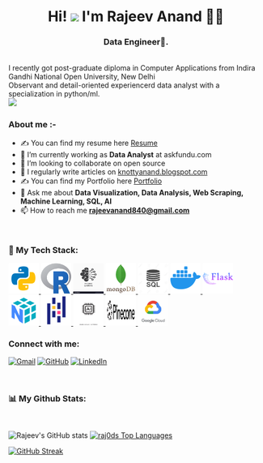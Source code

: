 
<h1 align="center">Hi! <img src="https://media.giphy.com/media/hvRJCLFzcasrR4ia7z/giphy.gif" width="35"> I'm Rajeev Anand 👨‍💻</h1>

<h3 align="center">Data Engineer🌟.</h3>
<br>
 I recently got post-graduate diploma in Computer Applications from Indira Gandhi National Open University, New Delhi
 <br>
 Observant and detail-oriented experiencerd data analyst with a specialization in python/ml.
<!-- <br> -->
 <!-- <span align="left"><h3>Profile Views :-</h3> <img src="http://hits.dwyl.com/raj0ds/ABSphreak.svg"></span> -->

<!-- <p align="center"> 
	<img src="https://komarev.com/ghpvc/?username=raj0ds&label=Profile%20views&color=0e75b6&style=plastic" alt="raj0ds" /> 
	<a href = "https://commits.top/india.html" target="_blank">
	</a>
</p> -->
<!--<img align="right" alt="GIF" src="https://github.com/raj0ds/raj0ds/blob/19da15a3827ac0da373a311010ae9b166735f370/giphy.gif" width="500" height="320" />-->

<!--![Visitor Count](https://profile-counter.glitch.me/raj0ds/count.svg)-->
<br>
<a href="https://github.com/raj0ds">
    <img src="https://komarev.com/ghpvc/?username=raj0ds&style=for-the-badge">
</a>

<!--[Ÿ HŸPE]: https://yhype.me
[GitHub Profile Views Counter]: https://github.com/raj0ds

![](https://hit.yhype.me/github/profile?user_id=87566167) -->


<h3>About me :- </h3>

- ✍ You can find my resume here [Resume]
- 🌱 I’m currently working as **Data Analyst** at askfundu.com
- 👯 I’m looking to collaborate on open source
- 📝 I regularly write articles on [knottyanand.blogspot.com](knottyanand.blogspot.com)
- ✍ You can find my Portfolio here [Portfolio]
- 💬 Ask me about **Data Visualization, Data Analysis, Web Scraping, Machine Learning, SQL, AI**
- 📫 How to reach me **rajeevanand840@gmail.com**
 

<br>


### 🚀 My Tech Stack:


<p align="left">
    <a href="https://www.python.org/" target="_blank"> <img src="https://github.com/raj0ds/raj0ds/blob/152ae5a11a3836f7fbdf4b50862fce598c5f2b91/icons8-python-480.svg" width="60" height="60"/> </a>
	    <a href="https://www.r-project.org/" target="_blank"> <img src="https://github.com/raj0ds/raj0ds/blob/152ae5a11a3836f7fbdf4b50862fce598c5f2b91/R_logo.svg.png" width="60" height="60"/> </a>
    <a href="" target="_blank"> <img src="https://github.com/raj0ds/raj0ds/blob/0d2ce16d1af0e5622707549f85f266d3b3e79e1a/mach.png" width="60" height="60"/> </a>
    <a href="" target="_blank"> <img src="https://github.com/raj0ds/raj0ds/blob/0d2ce16d1af0e5622707549f85f266d3b3e79e1a/mongo.png" width="60" height="60"/> </a>    <a href="" target="_blank"> <img src="https://github.com/raj0ds/raj0ds/blob/0d2ce16d1af0e5622707549f85f266d3b3e79e1a/sql.jpeg" width="60" height="60"/> </a>    <a href="" target="_blank"> <img src="https://github.com/raj0ds/raj0ds/blob/152ae5a11a3836f7fbdf4b50862fce598c5f2b91/icons8-docker-windows-11-color-120.png" width="60" height="60"/> </a>    <a href="" target="_blank"> <img src="https://github.com/raj0ds/raj0ds/blob/152ae5a11a3836f7fbdf4b50862fce598c5f2b91/icons8-flask-512.svg" width="60" height="60"/> </a>
	<a href="" target="_blank"> <img src="https://github.com/raj0ds/raj0ds/blob/152ae5a11a3836f7fbdf4b50862fce598c5f2b91/icons8-numpy-480.svg" width="60" height="60"/> </a>
	<a href="" target="_blank"> <img src="https://github.com/raj0ds/raj0ds/blob/152ae5a11a3836f7fbdf4b50862fce598c5f2b91/icons8-pandas-480.svg" width="60" height="60"/> </a>
	<a href="" target="_blank"> <img src="https://github.com/raj0ds/raj0ds/blob/152ae5a11a3836f7fbdf4b50862fce598c5f2b91/Ai.png" width="60" height="60"/> </a>
	<a href="" target="_blank"> <img src="https://github.com/raj0ds/raj0ds/blob/1a5b53a90aa61720232e86be4c3d6520855b4155/pinecone-logo.png" width="60" height="60"/> </a>
	<a href="" target="_blank"> <img src="https://github.com/raj0ds/raj0ds/blob/1a5b53a90aa61720232e86be4c3d6520855b4155/OIP.jpeg" width="60" height="60"/> </a>
</p>


<h3 align="left">Connect with me:</h3>
<p align="left">
	<a href="mailto:rajeevanand840@gmail.com"><img img src="https://img.shields.io/badge/gmail-%23EA4335.svg?style=plastic&logo=gmail&logoColor=white" alt="Gmail"/></a>
	<a href="https://github.com/raj0ds"><img src="https://img.shields.io/badge/github-%23181717.svg?style=plastic&logo=github&logoColor=white" alt="GitHub"/></a>
	<a href="https://www.linkedin.com/in/rajeev-anand-0304/"><img src="https://img.shields.io/badge/linkedin-%230A66C2.svg?style=plastic&logo=linkedin&logoColor=white" alt="LinkedIn"/></a>
</p>

<br/>


### 📊 My Github Stats:
<br/>

![Rajeev's GitHub stats](https://github-readme-stats.vercel.app/api?username=raj0ds&show_icons=true&theme=radical) <a href="https://github.com/raj0ds/github-readme-stats"><img alt="raj0ds Top Languages" src="https://github-readme-stats.vercel.app/api/top-langs/?username=raj0ds&langs_count=8&count_private=true&layout=compact&theme=react&hide_border=true&bg_color=0D1117" /></a>

[![GitHub Streak](https://github-readme-streak-stats.herokuapp.com?user=raj0ds&theme=radical&hide_border=true&date_format=M%20j%5B%2C%20Y%5D)](https://git.io/streak-stats)
<br>





[resume]:https://drive.google.com/file/d/1MMEpiD6mLUU2OzHZXkZ_QArnQaSDZgSc/view?usp=sharing
[Portfolio]:https://rajeeva703.pythonanywhere.com/
